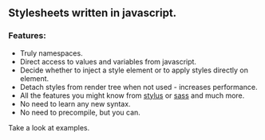 ## Stylesheets written in javascript.

### Features:

- Truly namespaces.
- Direct access to values and variables from javascript.
- Decide whether to inject a style element or to apply styles directly on element.
- Detach styles from render tree when not used - increases performance.
- All the features you might know from [stylus](http://learnboost.github.io/stylus/) or [sass](http://sass-lang.com/) and much more.
- No need to learn any new syntax.
- No need to precompile, but you can.

Take a look at examples.

